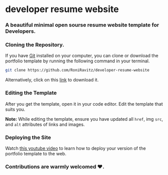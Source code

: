 # developer resume website

### A beautiful minimal open sourse resume website template for Developers.

### Cloning the Repository.

If you have [Git](https://git-scm.com/) installed on your computer, you can clone or download the portfolio template by running the following command in your terminal.

```bash
git clone https://github.com/RoniRavitz/developer-resume-website
```

Alternatively, click on this [link](https://github.com/RoniRavitz/developer-resume-website/archive/refs/heads/main.zip) to download it.

### Editing the Template

After you get the template, open it in your code editor.
Edit the template that suits you.

**Note:** While editing the template, ensure you have updated all `href`, img `src`, and `alt` attributes of links and images.

### Deploying the Site

Watch [this youtube video](https://www.youtube.com/watch?v=i9qCmQ2EeUA) to learn how to deploy your version of the portfolio template to the web.

### Contributions are warmly welcomed ❤️.
